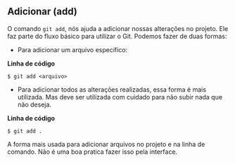 ## Adicionar (add)

O comando `git add`, nós ajuda a adicionar nossas alterações no projeto. Ele faz parte do fluxo básico para utilizar o Git.
Podemos fazer de duas formas:


- Para adicionar um arquivo especifico:

**Linha de código**
```
$ git add <arquivo>
```

- Para adicionar todos as alterações realizadas, essa forma é mais utilizada. Mas deve ser utilizada com cuidado para não subir nada que não deseja.

**Linha de código**
```
$ git add .
```

A forma mais usada para adicionar arquivos no projeto e na linha de comando. Não é uma boa pratica fazer isso pela interface.

